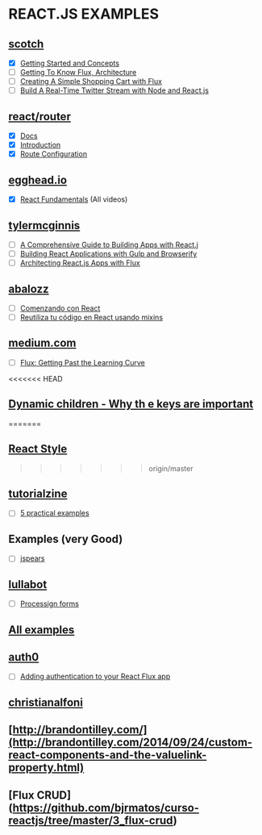 # REACT.JS EXAMPLES


## [scotch](https://scotch.io)
 * [x] [Getting Started and Concepts](https://scotch.io/tutorials/learning-react-getting-started-and-concepts)
 * [ ] [Getting To Know Flux, Architecture](https://scotch.io/tutorials/getting-to-know-flux-the-react-js-architecture)
 * [ ] [Creating A Simple Shopping Cart with Flux](https://scotch.io/tutorials/creating-a-simple-shopping-cart-with-react-js-and-flux)
 * [ ] [Build A Real-Time Twitter Stream with Node and React.js](https://scotch.io/tutorials/build-a-real-time-twitter-stream-with-node-and-react-js)

## [react/router](https://github.com/rackt/react-router)
* [x] [Docs](https://github.com/rackt/react-router/tree/master/docs)
* [x] [Introduction](https://github.com/rackt/react-router/blob/master/docs/Introduction.md)
* [x] [Route Configuration](https://github.com/rackt/react-router/blob/master/docs/guides/basics/RouteConfiguration.md)

## [egghead.io](https://egghead.io)
 * [x] [React Fundamentals](https://egghead.io/series/react-fundamentals) (All videos)

## [tylermcginnis](http://tylermcginnis.com/blog/)
* [ ] [A Comprehensive Guide to Building Apps with React.j](http://tylermcginnis.com/reactjs-tutorial-a-comprehensive-guide-to-building-apps-with-react/)
* [ ] [Building React Applications with Gulp and Browserify](http://tylermcginnis.com/reactjs-tutorial-pt-2-building-react-applications-with-gulp-and-browserify/)
* [ ] [Architecting React.js Apps with Flux](http://tylermcginnis.com/reactjs-tutorial-pt-3-architecting-react-js-apps-with-flux/)

## [abalozz](http://abalozz.es/)
* [ ] [Comenzando con React](http://abalozz.es/comenzando-con-react/)
* [ ] [Reutiliza tu código en React usando mixins](http://abalozz.es/reutiliza-tu-codigo-en-react-usando-mixins/)

## [medium.com](medium.com)
* [ ] [Flux: Getting Past the Learning Curve](https://medium.com/@tribou/react-and-flux-for-the-rest-of-us-61f90869d51f)

<<<<<<< HEAD
## [Dynamic children - Why th e keys are important](http://blog.arkency.com/2014/10/react-dot-js-and-dynamic-children-why-the-keys-are-important/)
=======
## [React Style](https://andreypopp.com/posts/2014-08-06-react-style.html)
>>>>>>> origin/master

## [tutorialzine](http://tutorialzine.com/)
* [ ] [5 practical examples](http://tutorialzine.com/2014/07/5-practical-examples-for-learning-facebooks-react-framework/)

## Examples (very Good)
* [ ] [jspears](http://jspears.github.io/subschema/#/)

## [lullabot](https://www.lullabot.com)
* [ ] [Processign forms](https://www.lullabot.com/articles/processing-forms-in-react)

## [All examples](http://react.rocks/)

## [auth0](auth0.com)
* [ ] [Adding authentication to your React Flux app](https://auth0.com/blog/2015/04/09/adding-authentication-to-your-react-flux-app/)

## [christianalfoni](http://christianalfoni.github.io/)
## [http://brandontilley.com/](http://brandontilley.com/2014/09/24/custom-react-components-and-the-valuelink-property.html)

## [Flux CRUD] (https://github.com/bjrmatos/curso-reactjs/tree/master/3_flux-crud)
